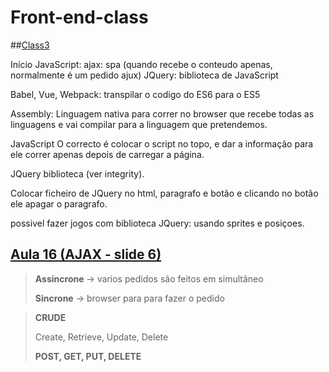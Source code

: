 # Front-end-class

##[Class3](https://github.com/Li-hub-san/front-end-class)

Início JavaScript:
ajax: spa (quando recebe o conteudo apenas, normalmente é um pedido ajux)
JQuery: biblioteca de JavaScript

Babel, Vue, Webpack: transpilar o codigo do ES6 para o ES5

Assembly: Linguagem nativa para correr no browser que recebe todas as linguagens e vai compilar para a linguagem que
pretendemos.

JavaScript O correcto é colocar o script no topo, e dar a informação para ele correr apenas depois de carregar a página.

JQuery biblioteca (ver integrity).

Colocar ficheiro de JQuery no html, paragrafo e botão e clicando no botão ele apagar o paragrafo.

possivel fazer jogos com biblioteca JQuery: usando sprites e posiçoes.

## [Aula 16 (AJAX - slide 6)](https://github.com/Li-hub-san/front-end-class)

>**Assincrone** -> varios pedidos são feitos em simultâneo
> 
>**Sincrone** -> browser para para fazer o pedido


>**CRUDE**
> 
> Create, Retrieve, Update, Delete
> 
>**POST, GET, PUT, DELETE**